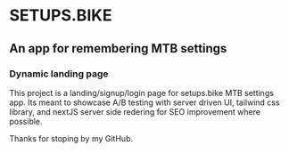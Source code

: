 # SETUPS.BIKE

## An app for remembering MTB settings

### Dynamic landing page

This project is a landing/signup/login page for setups.bike MTB settings app. Its meant to showcase A/B testing with server driven UI, tailwind css library, and nextJS server side redering for SEO improvement where possible.

Thanks for stoping by my GitHub.
